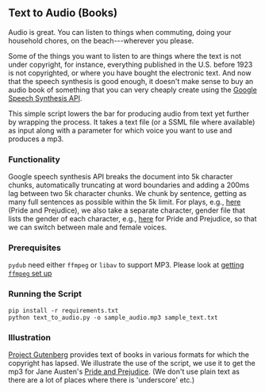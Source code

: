 ## Text to Audio (Books)

Audio is great. You can listen to things when commuting, doing your household chores, on the beach---wherever you please. 

Some of the things you want to listen to are things where the text is not under copyright, for instance, everything published in the U.S. before 1923 is not copyrighted, or where you have bought the electronic text. And now that the speech synthesis is good enough, it doesn't make sense to buy an audio book of something that you can very cheaply create using the [Google Speech Synthesis API](https://cloud.google.com/text-to-speech/). 

This simple script lowers the bar for producing audio from text yet further by wrapping the process. It takes a text file (or a SSML file where available) as input along with a parameter for which voice you want to use and produces a mp3.

### Functionality

Google speech synthesis API breaks the document into 5k character chunks, automatically truncating at word boundaries and adding a 200ms lag between two 5k character chunks. We chunk by sentence, getting as many full sentences as possible within the 5k limit. For plays, e.g., [here](http://www.gutenberg.org/files/37431/37431-h/37431-h.htm) (Pride and Prejudice), we also take a separate character, gender file that lists the gender of each character, e.g., [here](character_gender_pap.csv) for Pride and Prejudice, so that we can switch between male and female voices.

### Prerequisites

`pydub` need either `ffmpeg` or `libav` to support MP3. Please look at [getting `ffmpeg` set up](https://github.com/jiaaro/pydub#getting-ffmpeg-set-up)

### Running the Script

```
pip install -r requirements.txt
python text_to_audio.py -o sample_audio.mp3 sample_text.txt
```

### Illustration

[Project Gutenberg](https://www.gutenberg.org/) provides text of books in various formats for which the copyright has lapsed. We illustrate the use of the script, we use it to get the mp3 for Jane Austen's [Pride and Prejudice](https://www.gutenberg.org/files/1342/1342-0.txt). (We don't use plain text as there are a lot of places where there is 'underscore' etc.)
